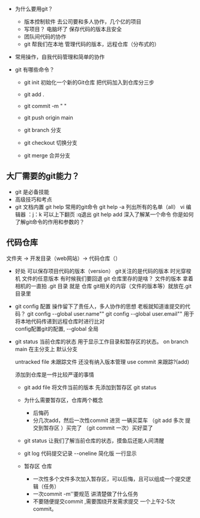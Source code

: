 - 为什么要用git？
  - 版本控制软件 去公司要和多人协作，几个亿的项目
  - 写项目？ 电脑坏了 保存代码的版本且安全 
  - 团队间代码的协作
  - git 帮我们在本地 管理代码的版本，远程仓库（分布式的）

- 常用操作，自我代码管理和简单的协作
- git 有哪些命令？
  - git init 初始化一个新的Git仓库
  把代码加入到仓库分三步
  - git add . 
  - git commit -m " "
  - git push origin main

  - git branch 分支
  - git checkout 切换分支
  - git merge 合并分支

## 大厂需要的git能力？
 - git 是必备技能
 - 高级技巧和考点
 - git 文档内置
   git help 常用的git命令
   git help -a 列出所有的名单（all）
   vi 编辑器 ：j：k 可以上下翻页 :q退出
   git help add 深入了解某一个命令 
   你是如何了解git命令的作用和参数的？
   
## 代码仓库
  文件夹 -> 开发目录（web网站）-> 代码仓库（）
  - 好处
  可以保存项目代码的版本（version） git关注的是代码的版本 
  时光穿梭机 文件的任意版本 有时候我们要回退 
  git 仓库里存的是啥？
  文件的版本
  拿着相机的一直拍 
  .git 目录 就是 仓库
  git相关的内容（文件的版本等）就放在.git 目录里
  - git config 配置 操作留下了责任人，多人协作的思想 
    老板就知道谁提交的代码？
    git config --global user.name""
    git config --global user.email"" 用于将本地代码传递到远程仓库时进行比对\
    config配置git的配置, --global 全局

  - git status
    当前仓库的状态 用于显示工作目录和暂存区的状态。
    on branch main 在主分支上 默认分支

    untracked file 未跟踪文件 还没有纳入版本管理 
    use commit 来跟踪?(add) 

    添加到仓库是一件比较严谨的事情
    - git add file
    将文件当前的版本 先添加到暂存区 
     git status 

    - 为什么需要暂存区，仓库两个概念
      - 后悔药
      - 分几次add，然后一次性commit
        进货 一辆买菜车 （git add 多次 提交到暂存区 ）买完了 （git commit 一次）买好菜了

    - git status
    让我们了解当前仓库的状态，摸鱼后还能人间清醒

    - git log
    代码提交记录
    --oneline 简化版 一行显示

    - 暂存区 仓库
      - 一次性多个文件多次加入暂存区，可以后悔，且可以组成一个提交逻辑（任务）
      - 一次commit -m''要规范 讲清楚做了什么任务
      - 不要随便提交commit ,需要围绕开发需求提交
        一个上午2-5次commit。